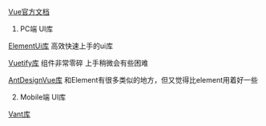 [Vue官方文档](https://cn.vuejs.org/)

1. PC端 UI库

  [ElementUi库](https://element.eleme.cn/#/zh-CN/component/popover#events) 高效快速上手的ui库

  [Vuetify库](https://vuetifyjs.com/zh-Hans/components/lists/) 组件非常零碎 上手稍微会有些困难

  [AntDesignVue库](https://www.antdv.com/components/layout-cn/) 和Element有很多类似的地方，但又觉得比element用着好一些

2. Mobile端 UI库

  [Vant库](https://youzan.github.io/vant/#/zh-CN/)

